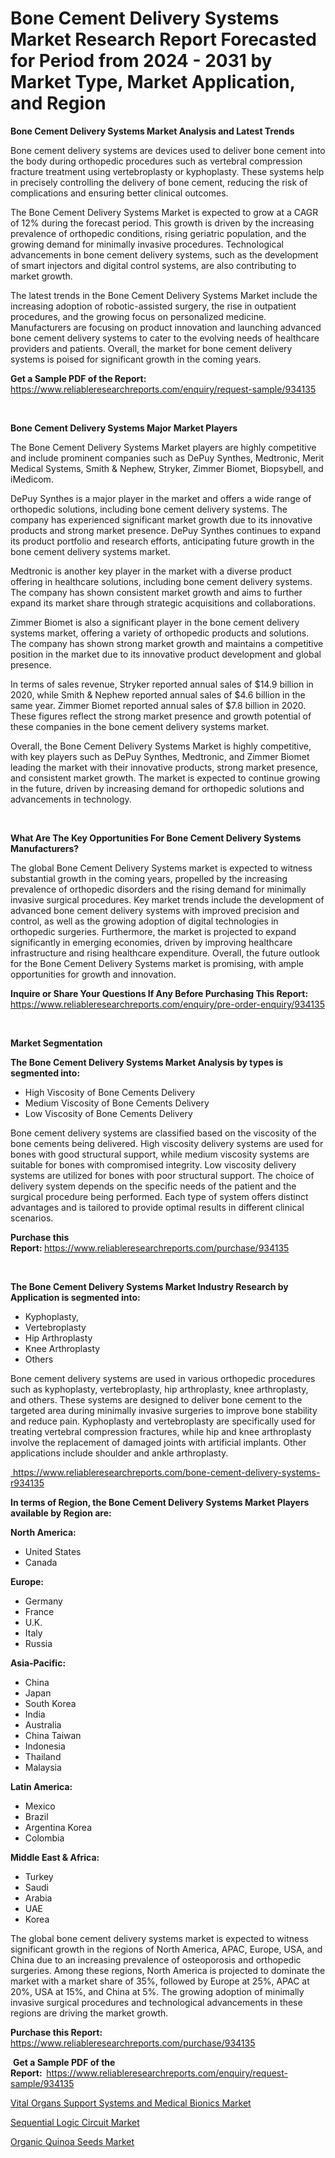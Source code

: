 <p><h1>Bone Cement Delivery Systems Market Research Report Forecasted for Period from 2024 -  2031 by Market Type, Market Application, and Region</h1></p><p><strong>Bone Cement Delivery Systems Market Analysis and Latest Trends</strong></p>
<p><p>Bone cement delivery systems are devices used to deliver bone cement into the body during orthopedic procedures such as vertebral compression fracture treatment using vertebroplasty or kyphoplasty. These systems help in precisely controlling the delivery of bone cement, reducing the risk of complications and ensuring better clinical outcomes.</p><p>The Bone Cement Delivery Systems Market is expected to grow at a CAGR of 12% during the forecast period. This growth is driven by the increasing prevalence of orthopedic conditions, rising geriatric population, and the growing demand for minimally invasive procedures. Technological advancements in bone cement delivery systems, such as the development of smart injectors and digital control systems, are also contributing to market growth.</p><p>The latest trends in the Bone Cement Delivery Systems Market include the increasing adoption of robotic-assisted surgery, the rise in outpatient procedures, and the growing focus on personalized medicine. Manufacturers are focusing on product innovation and launching advanced bone cement delivery systems to cater to the evolving needs of healthcare providers and patients. Overall, the market for bone cement delivery systems is poised for significant growth in the coming years.</p></p>
<p><strong>Get a Sample PDF of the Report:&nbsp;</strong> <a href="https://www.reliableresearchreports.com/enquiry/request-sample/934135">https://www.reliableresearchreports.com/enquiry/request-sample/934135</a></p>
<p>&nbsp;</p>
<p><strong>Bone Cement Delivery Systems Major Market Players</strong></p>
<p><p>The Bone Cement Delivery Systems Market players are highly competitive and include prominent companies such as DePuy Synthes, Medtronic, Merit Medical Systems, Smith & Nephew, Stryker, Zimmer Biomet, Biopsybell, and iMedicom.</p><p>DePuy Synthes is a major player in the market and offers a wide range of orthopedic solutions, including bone cement delivery systems. The company has experienced significant market growth due to its innovative products and strong market presence. DePuy Synthes continues to expand its product portfolio and research efforts, anticipating future growth in the bone cement delivery systems market.</p><p>Medtronic is another key player in the market with a diverse product offering in healthcare solutions, including bone cement delivery systems. The company has shown consistent market growth and aims to further expand its market share through strategic acquisitions and collaborations.</p><p>Zimmer Biomet is also a significant player in the bone cement delivery systems market, offering a variety of orthopedic products and solutions. The company has shown strong market growth and maintains a competitive position in the market due to its innovative product development and global presence.</p><p>In terms of sales revenue, Stryker reported annual sales of $14.9 billion in 2020, while Smith & Nephew reported annual sales of $4.6 billion in the same year. Zimmer Biomet reported annual sales of $7.8 billion in 2020. These figures reflect the strong market presence and growth potential of these companies in the bone cement delivery systems market.</p><p>Overall, the Bone Cement Delivery Systems Market is highly competitive, with key players such as DePuy Synthes, Medtronic, and Zimmer Biomet leading the market with their innovative products, strong market presence, and consistent market growth. The market is expected to continue growing in the future, driven by increasing demand for orthopedic solutions and advancements in technology.</p></p>
<p>&nbsp;</p>
<p><strong>What Are The Key Opportunities For Bone Cement Delivery Systems Manufacturers?</strong></p>
<p><p>The global Bone Cement Delivery Systems market is expected to witness substantial growth in the coming years, propelled by the increasing prevalence of orthopedic disorders and the rising demand for minimally invasive surgical procedures. Key market trends include the development of advanced bone cement delivery systems with improved precision and control, as well as the growing adoption of digital technologies in orthopedic surgeries. Furthermore, the market is projected to expand significantly in emerging economies, driven by improving healthcare infrastructure and rising healthcare expenditure. Overall, the future outlook for the Bone Cement Delivery Systems market is promising, with ample opportunities for growth and innovation.</p></p>
<p><strong>Inquire or Share Your Questions If Any Before Purchasing This Report:</strong> <a href="https://www.reliableresearchreports.com/enquiry/pre-order-enquiry/934135">https://www.reliableresearchreports.com/enquiry/pre-order-enquiry/934135</a></p>
<p>&nbsp;</p>
<p><strong>Market Segmentation</strong></p>
<p><strong>The Bone Cement Delivery Systems Market Analysis by types is segmented into:</strong></p>
<p><ul><li>High Viscosity of Bone Cements Delivery</li><li>Medium Viscosity of Bone Cements Delivery</li><li>Low Viscosity of Bone Cements Delivery</li></ul></p>
<p><p>Bone cement delivery systems are classified based on the viscosity of the bone cements being delivered. High viscosity delivery systems are used for bones with good structural support, while medium viscosity systems are suitable for bones with compromised integrity. Low viscosity delivery systems are utilized for bones with poor structural support. The choice of delivery system depends on the specific needs of the patient and the surgical procedure being performed. Each type of system offers distinct advantages and is tailored to provide optimal results in different clinical scenarios.</p></p>
<p><strong>Purchase this Report:&nbsp;</strong><a href="https://www.reliableresearchreports.com/purchase/934135">https://www.reliableresearchreports.com/purchase/934135</a></p>
<p>&nbsp;</p>
<p><strong>The Bone Cement Delivery Systems Market Industry Research by Application is segmented into:</strong></p>
<p><ul><li>Kyphoplasty,</li><li>Vertebroplasty</li><li>Hip Arthroplasty</li><li>Knee Arthroplasty</li><li>Others</li></ul></p>
<p><p>Bone cement delivery systems are used in various orthopedic procedures such as kyphoplasty, vertebroplasty, hip arthroplasty, knee arthroplasty, and others. These systems are designed to deliver bone cement to the targeted area during minimally invasive surgeries to improve bone stability and reduce pain. Kyphoplasty and vertebroplasty are specifically used for treating vertebral compression fractures, while hip and knee arthroplasty involve the replacement of damaged joints with artificial implants. Other applications include shoulder and ankle arthroplasty.</p></p>
<p><a href="https://www.reliableresearchreports.com/bone-cement-delivery-systems-r934135">&nbsp;https://www.reliableresearchreports.com/bone-cement-delivery-systems-r934135</a></p>
<p><strong>In terms of Region, the Bone Cement Delivery Systems Market Players available by Region are:</strong></p>
<p>
    <p> <strong> North America: </strong>
        <ul>
            <li>United States</li>
            <li>Canada</li>
        </ul>
        </p> 
    <p> <strong> Europe: </strong>
        <ul>
            <li>Germany</li>
            <li>France</li>
            <li>U.K.</li>
            <li>Italy</li>
            <li>Russia</li>
        </ul>
        </p> 
    <p> <strong> Asia-Pacific: </strong>
        <ul>
            <li>China</li>
            <li>Japan</li>
            <li>South Korea</li>
            <li>India</li>
            <li>Australia</li>
            <li>China Taiwan</li>
            <li>Indonesia</li>
            <li>Thailand</li>
            <li>Malaysia</li>
        </ul>
        </p> 
    <p> <strong> Latin America: </strong>
        <ul>
            <li>Mexico</li>
            <li>Brazil</li>
            <li>Argentina Korea</li>
            <li>Colombia</li>
        </ul>
        </p> 
    <p> <strong> Middle East & Africa: </strong>
        <ul>
            <li>Turkey</li>
            <li>Saudi</li>
            <li>Arabia</li>
            <li>UAE</li>
            <li>Korea</li>
        </ul>
    </p>
    </p>
<p><p>The global bone cement delivery systems market is expected to witness significant growth in the regions of North America, APAC, Europe, USA, and China due to an increasing prevalence of osteoporosis and orthopedic surgeries. Among these regions, North America is projected to dominate the market with a market share of 35%, followed by Europe at 25%, APAC at 20%, USA at 15%, and China at 5%. The growing adoption of minimally invasive surgical procedures and technological advancements in these regions are driving the market growth.</p></p>
<p><strong>Purchase this Report: </strong><a href="https://www.reliableresearchreports.com/purchase/934135">https://www.reliableresearchreports.com/purchase/934135</a></p>
<p>&nbsp;<strong>Get a Sample PDF of the Report:&nbsp;&nbsp;</strong><a href="https://www.reliableresearchreports.com/enquiry/request-sample/934135">https://www.reliableresearchreports.com/enquiry/request-sample/934135</a></p>
<p><strong></strong></p>
<p><p><a href="https://github.com/RichRobinson5/Market-Research-Report-List-5/blob/main/vital-organs-support-systems-and-medical-bionics-market.md">Vital Organs Support Systems and Medical Bionics Market</a></p><p><a href="https://www.linkedin.com/pulse/sequential-logic-circuit-market-trends-analysis-forecasted-1evze">Sequential Logic Circuit Market</a></p><p><a href="https://www.linkedin.com/pulse/organic-quinoa-seeds-market-exploring-share-trends-future-growth-geesf">Organic Quinoa Seeds Market</a></p></p>